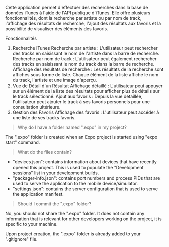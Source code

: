 Cette application permet d'effectuer des recherches dans la base de données iTunes à l'aide de l'API publique d'iTunes. Elle offre plusieurs fonctionnalités, dont la recherche par artiste ou par nom de track, l'affichage des résultats de recherche, l'ajout des résultats aux favoris et la possibilité de visualiser des éléments des favoris.

Fonctionnalités
1. Recherche iTunes
  Recherche par artiste : L'utilisateur peut rechercher des tracks en saisissant le nom de l'artiste dans la barre de recherche.
  Recherche par nom de track : L'utilisateur peut également rechercher des tracks en saisissant le nom du track dans la barre de recherche.
  Affichage des résultats de recherche : Les résultats de la recherche sont affichés sous forme de liste. Chaque élément de la liste affiche le nom du track,        l'artiste et une image d'aperçu.
2. Vue de Détail d'un Résultat
  Affichage détaillé : L'utilisateur peut appuyer sur un élément de la liste des résultats pour afficher plus de détails sur le track sélectionné.
  Ajout aux favoris : Depuis la vue détaillée, l'utilisateur peut ajouter le track à ses favoris personnels pour une consultation ultérieure.
3. Gestion des Favoris
Affichage des favoris : L'utilisateur peut accéder à une liste de ses tracks favoris.

> Why do I have a folder named ".expo" in my project?

The ".expo" folder is created when an Expo project is started using "expo start" command.

> What do the files contain?

- "devices.json": contains information about devices that have recently opened this project. This is used to populate the "Development sessions" list in your development builds.
- "packager-info.json": contains port numbers and process PIDs that are used to serve the application to the mobile device/simulator.
- "settings.json": contains the server configuration that is used to serve the application manifest.

> Should I commit the ".expo" folder?

No, you should not share the ".expo" folder. It does not contain any information that is relevant for other developers working on the project, it is specific to your machine.

Upon project creation, the ".expo" folder is already added to your ".gitignore" file.




